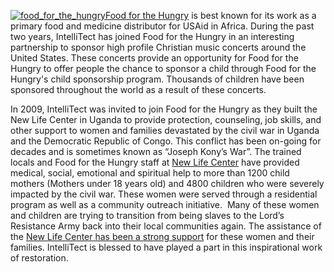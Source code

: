 

[![food_for_the_hungry](https://intellitect.com/wp-content/uploads/2013/02/food_for_the_hungry.gif "Food for the Hungry logo")](https://fh.org "Food for the Hungry in Central Africa")[Food for the Hungry](https://fh.org/ "Food for the Hungry") is best known for its work as a primary food and medicine distributor for USAid in Africa. During the past two years, IntelliTect has joined Food for the Hungry in an interesting partnership to sponsor high profile Christian music concerts around the United States. These concerts provide an opportunity for Food for the Hungry to offer people the chance to sponsor a child through Food for the Hungry's child sponsorship program. Thousands of children have been sponsored throughout the world as a result of these concerts.

In 2009, IntelliTect was invited to join Food for the Hungry as they built the New Life Center in Uganda to provide protection, counseling, job skills, and other support to women and families devastated by the civil war in Uganda and the Democratic Republic of Congo. This conflict has been on-going for decades and is sometimes known as “Joseph Kony’s War”. The trained locals and Food for the Hungry staff at [New Life Center](https://fhrelief.wordpress.com/2007/08/20/new-life-center-in-uganda/ "New Life Center - Mary's story") have provided medical, social, emotional and spiritual help to more than 1200 child mothers (Mothers under 18 years old) and 4800 children who were severely impacted by the civil war. These women were served through a residential program as well as a community outreach initiative.  Many of these women and children are trying to transition from being slaves to the Lord’s Resistance Army back into their local communities again. The assistance of the [New Life Center has been a strong support](https://www.youtube.com/watch?v=6CGTXffUkkQ) for these women and their families. IntelliTect is blessed to have played a part in this inspirational work of restoration.
